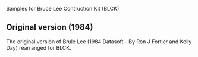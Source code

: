 Samples for Bruce Lee Contruction Kit (BLCK)

## Original version (1984)

The original version of Brule Lee (1984 Datasoft - By Ron J Fortier and Kelly Day) rearranged for BLCK.


